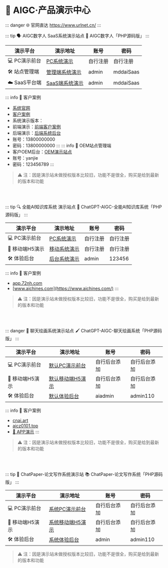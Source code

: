 <!--
 * @Author: 枭格科技 348310633@qq.com
 * @Date: 2024-10-08 13:22:10
 * @LastEditors: 枭格科技 348310633@qq.com
 * @LastEditTime: 2024-11-08 18:36:27
 * @FilePath: \chataigc-doc\product\aigc\demo.md
 * @Description: 这是默认设置,请设置`customMade`, 打开koroFileHeader查看配置 进行设置: https://github.com/OBKoro1/koro1FileHeader/wiki/%E9%85%8D%E7%BD%AE
-->
# 🚀 AIGC·产品演示中心

:::  danger 🌐 官网直达 https://www.urlnet.cn/
:::

:::  tip 🗣️ AIGC数字人 SaaS系统演示站点
🤖 AIGC数字人「PHP源码版」
:::

| 演示平台     | 演示地址                                                    | 账号     | 密码     |
| -------------- | ------------------------------------------------------------- | ---------- | ---------- |
| 💻 PC演示前台   | [PC系统演示](https://0k3yq4u4.chatmoney.cn) | 自行注册 | 自行注册 |
| 🛠️ 站点管理端   | [管理端系统演示](https://iqujtpeg.chatmoney.cn/admin/) | admin | mddaiSaas |
| ☁️ SaaS平台端   | [SaaS端系统演示](https://dm-saas-demo.chatmoney.cn/platform/) | admin | mddaiSaas |

::: info 📂 客户案例
- [系统官网](http://urlnet.cn)
- [客户案例](https://1.jiweiyun.com/)
- 系统演示版本：
- 前端演示：[前端客户案例](https://1.jiweiyun.com/)
- 后端演示：[后端系统后台](https://yanshi1.jiweiyun.com/admin/)
- 账号：13800000000
- 密码：13800000000
:::
::: info 🔧 OEM站点管理端
- 客户OEM后台：[OEM演示站点](https://aisaas.11949.cn/admin/)
- 账号：yanjie
- 密码：123456789
:::

> ⚠️ 注：因是演示站未做授权版本比较旧，功能不是很全，购买是给到最新的版本和功能

  
<br><br>

:::  tip 🔍 全能AI知识库系统 演示站点
🧠 ChatGPT-AIGC-全能AI知识库系统「PHP源码版」
:::

| 演示平台     | 演示地址                                                    | 账号     | 密码     |
| -------------- | ------------------------------------------------------------- | ---------- | ---------- |
| 💻 PC演示前台   | [PC系统演示](https://ai.chatmoney.cn/)             | 自行注册 | 自行注册 |
| 📱 移动端H5演示 | [移动系统演示](https://ai.chatmoney.cn/mobile/) | 自行注册 | 自行注册 |
| 🛠️ 体验后台     | [后台系统演示](https://ai-demo.chatmoney.cn/admin) | admin | 123456 |

::: info 📂 客户案例
- [app.72nh.com](http://app.72nh.com)
- [www.aichines.com](https://www.aichines.com/)
:::

> ⚠️ 注：因是演示站未做授权版本比较旧，功能不是很全，购买是给到最新的版本和功能

<br><br>

::: danger 🎨 聊天绘画系统演示站点
🖌️ ChatGPT-AIGC-聊天绘画系统「PHP源码版」
:::

| 演示平台     | 演示地址                                                                              | 账号         | 密码         |
| -------------- | --------------------------------------------------------------------------------------- | -------------- | -------------- |
| 💻 PC演示前台   | [默认PC演示前台](https://ai1.demo.yixiangonline.com/)               | 自行后台添加 | 自行后台添加 |
| 📱 移动端H5演示 | [默认移动端H5演示](https://ai1.demo.yixiangonline.com/mobile/) | 自行后台添加 | 自行后台添加 |
| 🛠️ 体验后台     | [默认体验后台](https://ai1.demo.yixiangonline.com/admin/)   | aiadmin      | admin110     |

::: info 📂 客户案例
- [cnai.art](http://cnai.art)
- [aicz0101.top](https://aicz0101.top)
- [📱 APP演示](https://www.123865.com/s/AIVRVv-eEIJA)
:::

> ⚠️ 注：因是演示站未做授权版本比较旧，功能不是很全，购买是给到最新的版本和功能

<br><br>

:::  tip 📖 ChatPaper-论文写作系统演示站
📚 ChatPaper-论文写作系统「PHP源码版」
:::

| 演示平台     | 演示地址                                                                            | 账号         | 密码         |
| -------------- | ------------------------------------------------------------------------------------- | -------------- | -------------- |
| 💻 PC演示前台   | [系统PC演示前台](https://cp.demo.yixiangonline.com/)               | 自行后台添加 | 自行后台添加 |
| 📱 移动端H5演示 | [系统移动端H5演示](https://cp.demo.yixiangonline.com/mobile/) | 自行后台添加 | 自行后台添加 |
| 🛠️ 体验后台     | [系统体验后台](https://cp.demo.yixiangonline.com/admin/)   | admin        | admin110     |

> ⚠️ 注：因是演示站未做授权版本比较旧，功能不是很全，购买是给到最新的版本和功能
